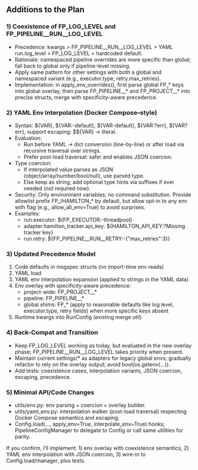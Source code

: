 ## Additions to the Plan

### 1) Coexistence of FP_LOG_LEVEL and FP_PIPELINE__RUN__LOG_LEVEL
- Precedence: kwargs > FP_PIPELINE__RUN__LOG_LEVEL > YAML run.log_level > FP_LOG_LEVEL > hardcoded default.
- Rationale: namespaced pipeline overrides are more specific than global; fall back to global only if pipeline-level missing.
- Apply same pattern for other settings with both a global and namespaced variant (e.g., executor.type, retry.max_retries).
- Implementation: in apply_env_overrides(), first parse global FP_* keys into global overlay, then parse FP_PIPELINE__* and FP_PROJECT__* into precise structs, merge with specificity-aware precedence.

### 2) YAML Env Interpolation (Docker Compose–style)
- Syntax: ${VAR}, ${VAR:-default}, ${VAR-default}, ${VAR:?err}, ${VAR?err}, support escaping: $${VAR} -> literal.
- Evaluation:
  - Run before YAML → dict conversion (line-by-line) or after load via recursive traversal over strings.
  - Prefer post-load traversal: safer and enables JSON coercion.
- Type coercion:
  - If interpolated value parses as JSON (object/array/number/bool/null), use parsed type.
  - Else keep as string; add optional type hints via suffixes if ever needed (not required now).
- Security: Only environment variables; no command substitution. Provide allowlist prefix FP_/HAMILTON_* by default, but allow opt-in to any env with flag (e.g., allow_all_env=True) to avoid surprises.
- Examples:
  - run.executor: ${FP_EXECUTOR:-threadpool}
  - adapter.hamilton_tracker.api_key: ${HAMILTON_API_KEY:?Missing tracker key}
  - run.retry: ${FP_PIPELINE__RUN__RETRY:-{"max_retries":3}}

### 3) Updated Precedence Model
1. Code defaults in msgspec structs (no import-time env reads)
2. YAML load
3. YAML env interpolation expansion (applied to strings in the YAML data)
4. Env overlay with specificity-aware precedence:
   - project-wide: FP_PROJECT__*
   - pipeline: FP_PIPELINE__*
   - global shims: FP_* (apply to reasonable defaults like log level, executor.type, retry fields) when more specific keys absent
5. Runtime kwargs into RunConfig (existing merge util)

### 4) Back-Compat and Transition
- Keep FP_LOG_LEVEL working as today, but evaluated in the new overlay phase; FP_PIPELINE__RUN__LOG_LEVEL takes priority when present.
- Maintain current settings/* as adapters for legacy global envs; gradually refactor to rely on the overlay output; avoid bool(os.getenv(...)).
- Add tests: coexistence cases, interpolation variants, JSON coercion, escaping, precedence.

### 5) Minimal API/Code Changes
- utils/env.py: env parsing + coercion + overlay builder.
- utils/yaml_env.py: interpolation walker (post-load traversal) respecting Docker Compose semantics and escaping.
- Config.load(..., apply_env=True, interpolate_env=True) hooks; PipelineConfigManager to delegate to Config or call same utilities for parity.

If you confirm, I’ll implement: 1) env overlay with coexistence semantics, 2) YAML env interpolation with JSON coercion, 3) wire-in to Config.load/manager, plus tests.